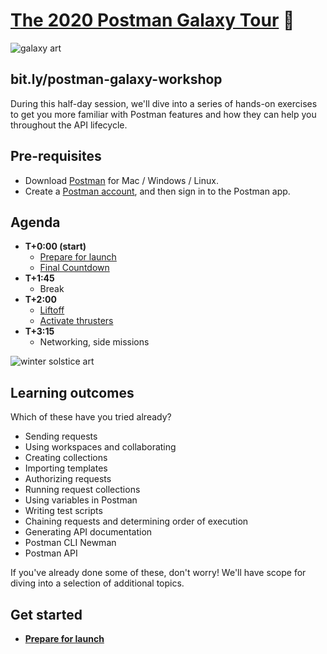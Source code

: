 # [The 2020 Postman Galaxy Tour](https://www.postman.com/galaxy-tour-2020) 🚀

![[galaxy art](https://github.com/postmanlabs/galaxy-workshop/blob/master/galaxyBanner.png?raw=true)](https://github.com/postmanlabs/galaxy-workshop/blob/master/galaxyBanner.png?raw=true)

## bit.ly/postman-galaxy-workshop

During this half-day session, we'll dive into a series of hands-on exercises to get you more familiar with Postman features and how they can help you throughout the API lifecycle.

## Pre-requisites

* Download [Postman](https://www.postman.com/downloads/) for Mac / Windows / Linux.
* Create a [Postman account](https://learning.postman.com/docs/postman/launching-postman/postman-account/#signing-up-for-a-postman-account), and then sign in to the Postman app.

## Agenda

- **T+0:00 (start)**
  - [Prepare for launch](./part1-PrepareForLaunch.md)
  - [Final Countdown](./part2-FinalCountdown.md)
- **T+1:45**
  - Break
- **T+2:00**
  - [Liftoff](./part3-Liftoff.md)
  - [Activate thrusters](./part4-ActivateThrusters.md)
- **T+3:15**
  - Networking, side missions

![[winter solstice art](https://apod.nasa.gov/apod/image/1712/WinterSolsticeMW_Seip.jpg)](https://apod.nasa.gov/apod/image/1712/WinterSolsticeMW_Seip.jpg)

## Learning outcomes

Which of these have you tried already?

* Sending requests
* Using workspaces and collaborating
* Creating collections
* Importing templates
* Authorizing requests
* Running request collections
* Using variables in Postman
* Writing test scripts
* Chaining requests and determining order of execution
* Generating API documentation
* Postman CLI Newman
* Postman API

If you've already done some of these, don't worry! We'll have scope for diving into a selection of additional topics.

## Get started

* __[Prepare for launch](./part1-PrepareForLaunch.md)__
